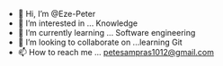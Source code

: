 - 👋 Hi, I’m @Eze-Peter
- 👀 I’m interested in ... Knowledge
- 🌱 I’m currently learning ... Software engineering
- 💞️ I’m looking to collaborate on ...learning Git
- 📫 How to reach me ... petesampras1012@gmail.com

<!---
Eze-Peter/Eze-Peter is a ✨ special ✨ repository because its `README.md` (this file) appears on your GitHub profile.
You can click the Preview link to take a look at your changes.
--->
